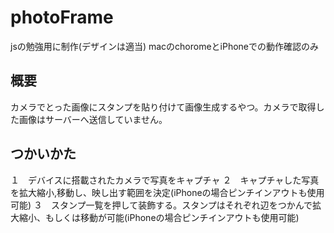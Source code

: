 # photoFrame
jsの勉強用に制作(デザインは適当)
macのchoromeとiPhoneでの動作確認のみ

## 概要
カメラでとった画像にスタンプを貼り付けて画像生成するやつ。カメラで取得した画像はサーバーへ送信していません。

## つかいかた
１　デバイスに搭載されたカメラで写真をキャプチャ
２　キャプチャした写真を拡大縮小,移動し、映し出す範囲を決定(iPhoneの場合ピンチインアウトも使用可能)
３　スタンプ一覧を押して装飾する。スタンプはそれぞれ辺をつかんで拡大縮小、もしくは移動が可能(iPhoneの場合ピンチインアウトも使用可能)
